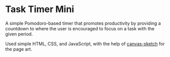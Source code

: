 # Task Timer Mini

A simple Pomodoro-based timer that promotes productivity by providing a countdown to where the user is encouraged to focus on a task with the given period.

Used simple HTML, CSS, and JavaScript, with the help of [canvas-sketch](https://github.com/mattdesl/canvas-sketch) for the page art.